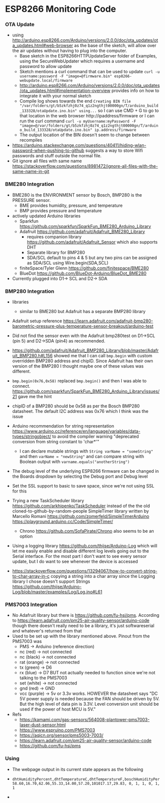 # ESP8266 Monitoring Code

### OTA Update

* using http://arduino.esp8266.com/Arduino/versions/2.0.0/doc/ota_updates/ota_updates.html#web-browser as the base of the sketch, will allow over the air updates without having to plug into the computer. 
  * Base sketch in the ESP8266HTTPUpdateServer folder of Examples, using the SecureWebUpdater which requires a username and password to allow update
  * Sketch mentions a curl command that can be used to update `curl -u username:password -F "image=@firmware.bin" esp8266-webupdate.local/firmware` 
  * http://arduino.esp8266.com/Arduino/versions/2.0.0/doc/ota_updates/ota_updates.html#implementation-overview provides info on how to integrate it with your normal sketch
  * Compile log shows towards the end `Creating BIN file "/var/folders/gt/b5zkfzhj0z74_q1z2ngthjt00000gn/T/arduino_build_133328/otaUpdate.ino.bin" using...` so I can use CMD + G to go to that location in the web browser http://ipaddress/firmware or I can run the curl command `curl -u myUsername:myPassword -F "image=@/var/folders/gt/b5zkfzhj0z74_q1z2ngthjt00000gn/T/arduino_build_133328/otaUpdate.ino.bin" ip.address/firmware` 
  * The output location of the BIN doesn't seem to change between recompiles
* https://arduino.stackexchange.com/questions/40411/hiding-wlan-password-when-pushing-to-github suggests a way to store Wifi passwords and stuff outside the normal file. 
* Git ignore all files with same name https://stackoverflow.com/questions/8981472/ignore-all-files-with-the-same-name-in-git



### BME280 Integration

* BME280 is the ENVIRONMENT sensor by Bosch, BMP280 is the PRESSURE sensor. 
  * BME provides humidity, pressure, and temperature
  * BMP provides pressure and temperature
* actively updated Arduino libraries
  * Sparkfun https://github.com/sparkfun/SparkFun_BME280_Arduino_Library
  * Adafruit https://github.com/adafruit/Adafruit_BME280_Library
    * requires companion library https://github.com/adafruit/Adafruit_Sensor which also supports DHT
    * Separate library for BMP280 
    * SDA/SCL default to pins 4 & 5 but any two pins can be assigned as SDA/SCL using Wire.begin(SDA,SCL)
  * finiteSpace/Tyler Glenn https://github.com/finitespace/BME280
  * BlueDot https://github.com/BlueDot-Arduino/BlueDot_BME280
* Currently plugged into D1-> SCL and D2-> SDA

### BMP280 Integration

* libraries
  * similar to BME280 but Adafruit has a separate BMP280 library
* Adafruit setup reference https://learn.adafruit.com/adafruit-bmp280-barometric-pressure-plus-temperature-sensor-breakout/arduino-test

* Did not find the sensor even with the Adafruit bmp280test on D1->SCL (pin 5) and D2->SDA (pin4) as recommended.
* https://github.com/adafruit/Adafruit_BMP280_Library/blob/master/Adafruit_BMP280.h#L156 showed me that I can call `bmp.begin` with custom overridden BMP280 address and chipID. Since Adafruit has their own version of the BMP280 I thought maybe one of these values was different. 
* `bmp.begin(0x76,0x58)` replaced `bmp.begin()` and then I was able to connect. https://github.com/sparkfun/SparkFun_BME280_Arduino_Library/issues/21 gave me the hint
* chipID of a BMP280 should be 0x58 as per the Bosch BMP280 datasheet. The default I2C address was 0x76 which I think was the issue
* Arduino recommendation for string representation https://www.arduino.cc/reference/en/language/variables/data-types/stringobject/ to avoid the compiler warning "deprecated conversion from string constant to 'char*'"
  * I can declare mutable strings with `String varName = "someString"` and then `varName = "newString"` and can compare string with Boolean output with `varname.equals("anotherString")`
* The debug level of the underlying ESP8266 firmware can be changed in the Boards dropdown by selecting the Debug port and Debug level
* Set the SSL support to basic to save space, since we're not using SSL for this
* Trying a new TaskScheduler library https://github.com/arkhipenko/TaskScheduler instead of the the old cloned-to-github-by-random-people SimpleTimer library written by Marcello Romani https://github.com/zomerfeld/SimpleTimerArduino  https://playground.arduino.cc/Code/SimpleTimer/
  * Chrono https://github.com/SofaPirate/Chrono also seems to be an option
* Using a logging library https://github.com/thijse/Arduino-Log which will let me easily enable and disable different log levels going out to the Serial interface. For the most part I don't want to see every sensor update, but I do want to see whenever the device is accessed
* https://stackoverflow.com/questions/13294067/how-to-convert-string-to-char-array-in-c copying a string into a char array since the Logging library I chose doesn't support Strings https://github.com/thijse/Arduino-Log/blob/master/examples/Log/Log.ino#L61

### PMS7003 Integration

* No Adafruit library but there is https://github.com/fu-hsi/pms. According to https://learn.adafruit.com/pm25-air-quality-sensor/arduino-code though there doesn't really need to be a library, it's just softwareserial and whatever's returned from that
* Used to be set up with the library mentioned above. Pinout from the PMS7003 was
  * PMS -> Arduino (reference direction)
  * nc (red) -> not connected
  * nc (black) -> not connected
  * rat (orange) -> not connected
  * tx (green) -> D6
  * rx (blue) -> D7 BUT not actually needed to function since we're not talking to the PMS7003
  * set (white) -> not connected
  * gnd (red) -> GND
  * vcc (purple) -> 5v or 3.3v works. HOWEVER the datasheet says "DC 5V power supply is needed because the FAN should be driven by 5V. But the high level of data pin is 3.3V. Level conversion unit should be used if the power of host MCU is 5V."
* Refs
  * https://kamami.com/gas-sensors/564008-plantower-pms7003-laser-dust-sensor.html
  * https://www.espruino.com/PMS7003
  * https://aqicn.org/sensor/pms5003-7003/
  * https://learn.adafruit.com/pm25-air-quality-sensor/arduino-code
  * https://github.com/fu-hsi/pms



### Using

* The webpage output in its current state appears as the following

* ```
  dhtHumidityPercent,dhtTemperatureC,dhtTemperatureF,boschHumidityPercent,boschTemperatureC,boschTemperatureF,boschPressurePa,boschPressureInHg,pmsPm10Standard,pmsPm25Standard,pmsPm100Standard,pmsPm10Environmental,pmsPm25Environmental,pmsPm100Environmental
  58.60,16.70,62.06,55.33,14.00,57.20,101017.17,29.83, 0, 1, 1, 0, 1, 1
  ```

* 